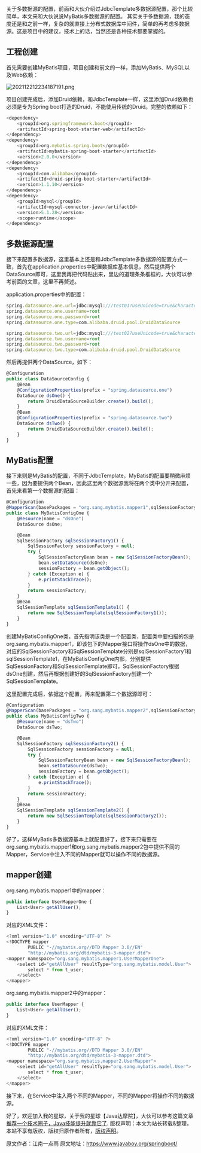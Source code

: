 


关于多数据源的配置，前面和大伙介绍过JdbcTemplate多数据源配置，那个比较简单，本文来和大伙说说MyBatis多数据源的配置。
其实关于多数据源，我的态度还是和之前一样，复杂的就直接上分布式数据库中间件，简单的再考虑多数据源。这是项目中的建议，技术上的话，当然还是各种技术都要掌握的。

## 工程创建

首先需要创建MyBatis项目，项目创建和前文的一样，添加MyBatis、MySQL以及Web依赖：

![202112212234187191.png](https://gitee.com/hezhiyuan007/java-study/raw/master/images/SpringBoot3/360fb1d1-0250-41af-bbde-2735d4d3ccc9.png)

项目创建完成后，添加Druid依赖，和JdbcTemplate一样，这里添加Druid依赖也必须是专为Spring boot打造的Druid，不能使用传统的Druid。完整的依赖如下：

```js 
<dependency>
    <groupId>org.springframework.boot</groupId>
    <artifactId>spring-boot-starter-web</artifactId>
</dependency>
<dependency>
    <groupId>org.mybatis.spring.boot</groupId>
    <artifactId>mybatis-spring-boot-starter</artifactId>
    <version>2.0.0</version>
</dependency>
<dependency>
    <groupId>com.alibaba</groupId>
    <artifactId>druid-spring-boot-starter</artifactId>
    <version>1.1.10</version>
</dependency>
<dependency>
    <groupId>mysql</groupId>
    <artifactId>mysql-connector-java</artifactId>
    <version>5.1.28</version>
    <scope>runtime</scope>
</dependency>
```

## 多数据源配置

接下来配置多数据源，这里基本上还是和JdbcTemplate多数据源的配置方式一致，首先在application.properties中配置数据库基本信息，然后提供两个DataSource即可，这里我再把代码贴出来，里边的道理条条框框的，大伙可以参考前面的文章，这里不再赘述。

application.properties中的配置：

```js 
spring.datasource.one.url=jdbc:mysql:///test01?useUnicode=true&characterEncoding=utf-8
spring.datasource.one.username=root
spring.datasource.one.password=root
spring.datasource.one.type=com.alibaba.druid.pool.DruidDataSource

spring.datasource.two.url=jdbc:mysql:///test02?useUnicode=true&characterEncoding=utf-8
spring.datasource.two.username=root
spring.datasource.two.password=root
spring.datasource.two.type=com.alibaba.druid.pool.DruidDataSource
```

然后再提供两个DataSource，如下：


```js 
@Configuration
public class DataSourceConfig {
    @Bean
    @ConfigurationProperties(prefix = "spring.datasource.one")
    DataSource dsOne() {
        return DruidDataSourceBuilder.create().build();
    }
    @Bean
    @ConfigurationProperties(prefix = "spring.datasource.two")
    DataSource dsTwo() {
        return DruidDataSourceBuilder.create().build();
    }
}
```

## MyBatis配置

接下来则是MyBatis的配置，不同于JdbcTemplate，MyBatis的配置要稍微麻烦一些，因为要提供两个Bean，因此这里两个数据源我将在两个类中分开来配置，首先来看第一个数据源的配置：

```js 
@Configuration
@MapperScan(basePackages = "org.sang.mybatis.mapper1",sqlSessionFactoryRef = "sqlSessionFactory1",sqlSessionTemplateRef = "sqlSessionTemplate1")
public class MyBatisConfigOne {
    @Resource(name = "dsOne")
    DataSource dsOne;

    @Bean
    SqlSessionFactory sqlSessionFactory1() {
        SqlSessionFactory sessionFactory = null;
        try {
            SqlSessionFactoryBean bean = new SqlSessionFactoryBean();
            bean.setDataSource(dsOne);
            sessionFactory = bean.getObject();
        } catch (Exception e) {
            e.printStackTrace();
        }
        return sessionFactory;
    }
    @Bean
    SqlSessionTemplate sqlSessionTemplate1() {
        return new SqlSessionTemplate(sqlSessionFactory1());
    }
}
```

创建MyBatisConfigOne类，首先指明该类是一个配置类，配置类中要扫描的包是org.sang.mybatis.mapper1，即该包下的Mapper接口将操作dsOne中的数据，对应的SqlSessionFactory和SqlSessionTemplate分别是sqlSessionFactory1和sqlSessionTemplate1，在MyBatisConfigOne内部，分别提供SqlSessionFactory和SqlSessionTemplate即可，SqlSessionFactory根据dsOne创建，然后再根据创建好的SqlSessionFactory创建一个SqlSessionTemplate。

这里配置完成后，依据这个配置，再来配置第二个数据源即可：

```js 
@Configuration
@MapperScan(basePackages = "org.sang.mybatis.mapper2",sqlSessionFactoryRef = "sqlSessionFactory2",sqlSessionTemplateRef = "sqlSessionTemplate2")
public class MyBatisConfigTwo {
    @Resource(name = "dsTwo")
    DataSource dsTwo;

    @Bean
    SqlSessionFactory sqlSessionFactory2() {
        SqlSessionFactory sessionFactory = null;
        try {
            SqlSessionFactoryBean bean = new SqlSessionFactoryBean();
            bean.setDataSource(dsTwo);
            sessionFactory = bean.getObject();
        } catch (Exception e) {
            e.printStackTrace();
        }
        return sessionFactory;
    }
    @Bean
    SqlSessionTemplate sqlSessionTemplate2() {
        return new SqlSessionTemplate(sqlSessionFactory2());
    }
}
```

好了，这样MyBatis多数据源基本上就配置好了，接下来只需要在org.sang.mybatis.mapper1和org.sang.mybatis.mapper2包中提供不同的Mapper，Service中注入不同的Mapper就可以操作不同的数据源。

## mapper创建

org.sang.mybatis.mapper1中的mapper：

```js 
public interface UserMapperOne {
    List<User> getAllUser();
}
```

对应的XML文件：


```js 
<?xml version="1.0" encoding="UTF-8" ?>
<!DOCTYPE mapper
        PUBLIC "-//mybatis.org//DTD Mapper 3.0//EN"
        "http://mybatis.org/dtd/mybatis-3-mapper.dtd">
<mapper namespace="org.sang.mybatis.mapper1.UserMapperOne">
    <select id="getAllUser" resultType="org.sang.mybatis.model.User">
        select * from t_user;
    </select>
</mapper>
```

org.sang.mybatis.mapper2中的mapper：


```js 
public interface UserMapper {
    List<User> getAllUser();
}
```

对应的XML文件：


```js 
<?xml version="1.0" encoding="UTF-8" ?>
<!DOCTYPE mapper
        PUBLIC "-//mybatis.org//DTD Mapper 3.0//EN"
        "http://mybatis.org/dtd/mybatis-3-mapper.dtd">
<mapper namespace="org.sang.mybatis.mapper2.UserMapper">
    <select id="getAllUser" resultType="org.sang.mybatis.model.User">
        select * from t_user;
    </select>
</mapper>
```

接下来，在Service中注入两个不同的Mapper，不同的Mapper将操作不同的数据源。

好了，欢迎加入我的星球，关于我的星球【Java达摩院】，大伙可以参考这篇文章[推荐一个技术圈子，Java技能提升就靠它了](https://mp.weixin.qq.com/s/hAoDC77itM7IpixxHriqUw).
版权声明：本文为站长转载&整理，本站不享有版权，版权归原作者所有，[版权声明](https://gitee.com/hezhiyuan007/java-notes/raw/master/disclaimer.md)。




原文作者：江南一点雨 原文地址：https://www.javaboy.org/springboot/